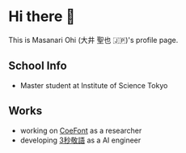 
# Hi there 👋
This is Masanari Ohi (大井 聖也 🇯🇵)'s profile page.

## School Info
- Master student at Institute of Science Tokyo

## Works
- working on [CoeFont](https://coefont.cloud/) as a researcher
- developing [3秒敬語](https://3keigo.com/) as a AI engineer


<!--
**stjohn2007/stjohn2007** is a ✨ _special_ ✨ repository because its `README.md` (this file) appears on your GitHub profile.

Here are some ideas to get you started:

- 🔭 I’m currently working on ...
- 🌱 I’m currently learning ...
- 👯 I’m looking to collaborate on ...
- 🤔 I’m looking for help with ...
- 💬 Ask me about ...
- 📫 How to reach me: ...
- 😄 Pronouns: ...
- ⚡ Fun fact: ...
-->

